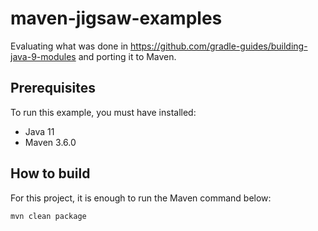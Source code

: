 # maven-jigsaw-examples

Evaluating what was done in https://github.com/gradle-guides/building-java-9-modules and porting it to Maven.

## Prerequisites

To run this example, you must have installed:

- Java 11
- Maven 3.6.0

## How to build

For this project, it is enough to run the Maven command below:

```{bash}
mvn clean package
```